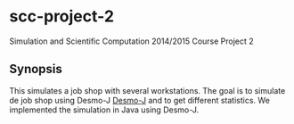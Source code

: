 scc-project-2
===========

Simulation and Scientific Computation 2014/2015 Course Project 2

## Synopsis

This simulates a job shop with several workstations. The goal is to simulate de job shop using Desmo-J [Desmo-J](http://desmoj.sourceforge.net/home.html)
and to get different statistics.
We implemented the simulation in Java using Desmo-J.
